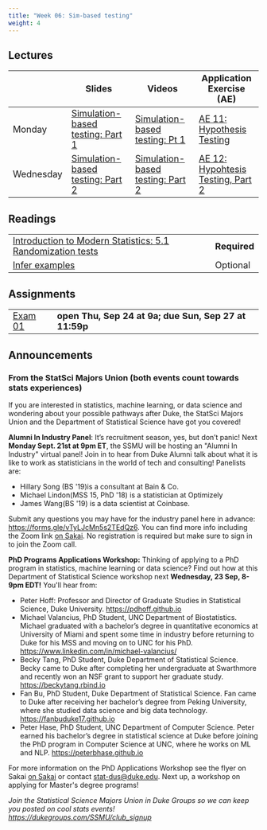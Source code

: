 ```yaml
---
title: "Week 06: Sim-based testing"
weight: 4
---
```


<style>
table {
font-size: 18px;
}

</style>

## Lectures

|           | Slides                   | Videos | Application Exercise (AE) |
|-----------|--------------------------|--------|--------|
| Monday    | [Simulation-based testing: Part 1](https://sta199-fa20-002.netlify.app/slides/11-sim-inference-pt1.html)  |  [Simulation-based testing: Pt 1](https://warpwire.duke.edu/w/B34EAA/) | [AE 11: Hypothesis Testing](https://sta199-fa20-002.netlify.app/appex/appex11-testing.html) |
| Wednesday |  [Simulation-based testing: Part 2](https://sta199-fa20-002.netlify.app/slides/12-sim-inference-pt2.html)  | [Simulation-based testing: Part 2](https://warpwire.duke.edu/w/vYIEAA/)   | [AE 12: Hypohtesis Testing, Part 2](https://sta199-fa20-002.netlify.app/appex/appex12-testing-2.html) |

## Readings

|            |   |
|------------|---|
|[Introduction to Modern Statistics: 5.1 Randomization tests](https://openintro-ims.netlify.app/intro-stat-inference.html#inf-rand) | **Required**   |
|[Infer examples](https://infer.netlify.app/articles/observed_stat_examples.html) | Optional  |


## Assignments

|                        |   |
|------------------------|---|
| [Exam 01](https://sta199-fa20-002.netlify.app/exams/exam-01.html) | **open Thu, Sep 24 at 9a; due Sun, Sep 27 at 11:59p** |


## Announcements

### From the StatSci Majors Union (both events count towards stats experiences)

If you are interested in statistics, machine learning, or data science and wondering about your possible pathways after Duke, the StatSci Majors Union and the Department of Statistical Science have got you covered!
 
**Alumni In Industry Panel**:   It’s recruitment season, yes, but don’t panic! Next **Monday Sept. 21st at 9pm ET**, the SSMU will be hosting an "Alumni In Industry" virtual panel! Join in to hear from Duke Alumni talk about what it is like to work as statisticians in the world of tech and consulting! Panelists are:

- Hillary Song (BS '19)is a consultant at Bain & Co. 
- Michael Lindon(MSS 15, PhD '18) is a statistician at Optimizely
- James Wang(BS '19) is a data scientist at Coinbase.

Submit any questions you may have for the industry panel here in advance: https://forms.gle/vTyLJcMn5s2TEdQz6. You can find more info including the Zoom link [on Sakai](https://sakai.duke.edu).  No registration is required but make sure to sign in to join the Zoom call. 
 
 
**PhD Programs Applications Workshop:**  Thinking of applying to a PhD program in statistics, machine learning or data science?  Find out how at this Department of Statistical Science workshop  next **Wednesday, 23 Sep, 8-9pm EDT!** You'll hear from:

- Peter Hoff: Professor and Director of Graduate Studies in Statistical Science, Duke University.   https://pdhoff.github.io
- Michael Valancius, PhD Student, UNC Department of Biostatistics.  Michael graduated with a bachelor’s degree in quantitative economics at University of Miami and spent some time in industry before returning to Duke for his MSS and moving on to UNC for his PhD.   https://www.linkedin.com/in/michael-valancius/ 
- Becky Tang, PhD Student, Duke Department of Statistical Science. Becky came to Duke after completing her undergraduate at Swarthmore and recently won an NSF grant to support her graduate study. https://beckytang.rbind.io
- Fan Bu, PhD Student, Duke Department of Statistical Science. Fan came to Duke after receiving her bachelor’s degree from Peking University, where she studied data science and big data technology.
https://fanbuduke17.github.io
- Peter Hase, PhD Student, UNC Department of Computer Science. Peter earned his bachelor’s degree in statistical science at Duke before joining the PhD program in Computer Science at UNC, where he works on ML and NLP.  https://peterbhase.github.io 

For more information on the PhD Applications Workshop see the flyer on Sakai [on Sakai](https://sakai.duke.edu) or contact stat-dus@duke.edu. Next up, a workshop on applying for Master's degree programs!
 

*Join the Statistical Science Majors Union in Duke Groups so we can keep you posted on cool stats events! https://dukegroups.com/SSMU/club_signup*
 
 





